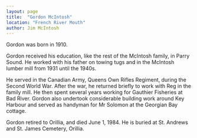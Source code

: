 ```yaml
---
layout: page
title:  "Gordon McIntosh"
location: "French River Mouth"
author: Jim McIntosh
---
```

Gordon was born in 1910.

Gordon received his education, like the rest of the McIntosh family, in Parry Sound. He worked with his father on towing tugs and in the McIntosh lumber mill from 1931 until the 1940s.  

He served in the Canadian Army, Queens Own Rifles Regiment, during the Second World War. After the war, he returned briefly to work with Reg in the family mill. He then spent several years working for Gauthier Fisheries at Bad River. Gordon also undertook considerable building work around Key Harbour and served as handyman for Mr Solomon at the Georgian Bay cottage.  

Gordon retired to Orillia, and died June 1, 1984. He is buried at St. Andrews and St. James Cemetery, Orillia.
